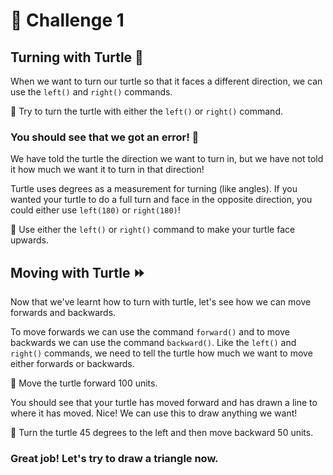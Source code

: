 # 🚩 Challenge 1 
## Turning with Turtle 📐

When we want to turn our turtle so that it faces a different direction, we can use the `left()` and `right()` commands.

🚩 Try to turn the turtle with either the `left()` or `right()` command.

### You should see that we got an error! 👾

We have told the turtle the direction we want to turn in, but we have not told it how much we want it to turn in that direction! 

Turtle uses degrees as a measurement for turning (like angles). If you wanted your turtle to do a full turn and face in the opposite direction, you could either use `left(180)` or `right(180)`!

🚩 Use either the `left()` or `right()` command to make your turtle face upwards.


## Moving with Turtle ⏩
Now that we've learnt how to turn with turtle, let's see how we can move forwards and backwards.

To move forwards we can use the command `forward()` and to move backwards we can use the command `backward()`. Like the `left()` and `right()` commands, we need to tell the turtle how much we want to move either forwards or backwards.

🚩 Move the turtle forward 100 units.

You should see that your turtle has moved forward and has drawn a line to where it has moved. Nice! We can use this to draw anything we want!

🚩 Turn the turtle 45 degrees to the left and then move backward 50 units. 

### Great job! Let's try to draw a triangle now.